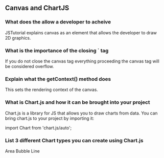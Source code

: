 ## Canvas and ChartJS
### What does the allow a developer to acheive
JSTutorial explains canvas as an element that allows the developer to draw 2D graphics.

### What is the importance of the closing ` tag
If you do not close the canvas tag everything proceeding the canvas tag will be considered overflow.

### Explain what the getContext() method does
This sets the rendering context of the canvas.

### What is Chart.js and how it can be brought into your project
Chart.js is a library for JS that allows you to draw charts from data. You can bring chart.js to your project by importing it:

import Chart from 'chart.js/auto';

### List 3 different Chart types you can create using Chart.js
Area
Bubble
Line